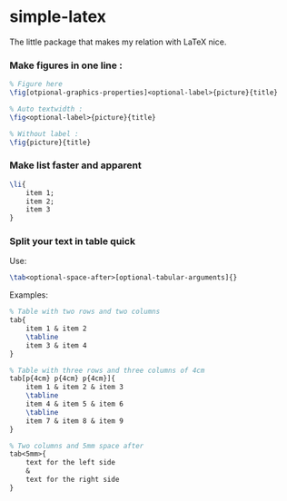 # simple-latex
The little package that makes my relation with LaTeX nice.

### Make figures in one line :
```tex
% Figure here
\fig[otpional-graphics-properties]<optional-label>{picture}{title}

% Auto textwidth :
\fig<optional-label>{picture}{title}

% Without label :
\fig{picture}{title}
```

### Make list faster and apparent
```tex
\li{
    item 1;
    item 2;
    item 3
}
```

### Split your text in table quick
Use:
```tex
\tab<optional-space-after>[optional-tabular-arguments]{}
```
Examples:
```tex
% Table with two rows and two columns
tab{
    item 1 & item 2
    \tabline
    item 3 & item 4
}

% Table with three rows and three columns of 4cm
tab[p{4cm} p{4cm} p{4cm}]{
    item 1 & item 2 & item 3
    \tabline
    item 4 & item 5 & item 6
    \tabline
    item 7 & item 8 & item 9
}

% Two columns and 5mm space after
tab<5mm>{
    text for the left side
    &
    text for the right side
}
```
